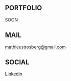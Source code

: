 ## PORTFOLIO

SOON <!-- [mathieustrosberg.com](https://mathieustrosberg.com) -->

## MAIL

[mathieustrosberg@gmail.com](mailto:contact@mathieustrosberg.com)  

## SOCIAL

[Linkedin](https://www.linkedin.com/in/mathieu-strosberg)  
